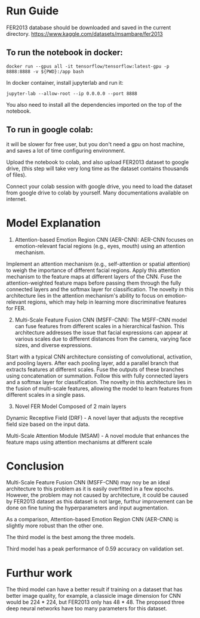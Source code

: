 # Run Guide

FER2013 database should be downloaded and saved in the current directory. https://www.kaggle.com/datasets/msambare/fer2013

## To run the notebook in docker:

`docker run --gpus all -it tensorflow/tensorflow:latest-gpu -p 8888:8888 -v ${PWD}:/app bash`

In docker container, install jupyterlab and run it:

`jupyter-lab --allow-root --ip 0.0.0.0 --port 8888`

You also need to install all the dependencies imported on the top of the notebook.


## To run in google colab:
it will be slower for free user, but you don't need a gpu on host machine, and saves a lot of time configuring environment.

Upload the notebook to colab, and also upload FER2013 dataset to google drive, (this step will take very long time as the dataset contains thousands of files).

Connect your colab session with google drive, you need to load the dataset from google drive to colab by yourself. Many documentations available on internet.

# Model Explanation

1. Attention-based Emotion Region CNN (AER-CNN):
AER-CNN focuses on emotion-relevant facial regions (e.g., eyes, mouth) using an attention mechanism.

Implement an attention mechanism (e.g., self-attention or spatial attention) to weigh the importance of different facial regions.
Apply this attention mechanism to the feature maps at different layers of the CNN.
Fuse the attention-weighted feature maps before passing them through the fully connected layers and the softmax layer for classification.
The novelty in this architecture lies in the attention mechanism's ability to focus on emotion-relevant regions, which may help in learning more discriminative features for FER.

2. Multi-Scale Feature Fusion CNN (MSFF-CNN):
The MSFF-CNN model can fuse features from different scales in a hierarchical fashion. This architecture addresses the issue that facial expressions can appear at various scales due to different distances from the camera, varying face sizes, and diverse expressions.

Start with a typical CNN architecture consisting of convolutional, activation, and pooling layers.
After each pooling layer, add a parallel branch that extracts features at different scales.
Fuse the outputs of these branches using concatenation or summation.
Follow this with fully connected layers and a softmax layer for classification.
The novelty in this architecture lies in the fusion of multi-scale features, allowing the model to learn features from different scales in a single pass.

3. Novel FER Model
Composed of 2 main layers

Dynamic Receptive Field (DRF) - A novel layer that adjusts the receptive field size based on the input data.

Multi-Scale Attention Module (MSAM) - A novel module that enhances the feature maps using attention mechanisms at different scale

# Conclusion
Multi-Scale Feature Fusion CNN (MSFF-CNN) may noy be an ideal architecture to this problem as it is easily overfitted in a few epochs.
However, the problem may not caused by architecture, it could be caused by FER2013 dataset as this dataset is not large, furthur improvement can be done on fine tuning the hyperparameters and input augmentation.

As a comparison, Attention-based Emotion Region CNN (AER-CNN) is slightly more robust than the other one.

The third model is the best among the three models.

Third model has a peak performance of 0.59 accuracy on validation set.

# Furthur work
The third model can have a better result if training on a dataset that has better image quality, for example, a classicle image dimension for CNN would be 224 * 224, but FER2013 only has 48 * 48. The proposed three deep neural networks have too many parameters for this dataset.
